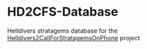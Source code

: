 # HD2CFS-Database

Helldivers stratagems database for the [Helldivers2CallForStratagemsOnPhone](https://github.com/WisteFinch/Helldivers2CallForStratagemsOnPhone) project
